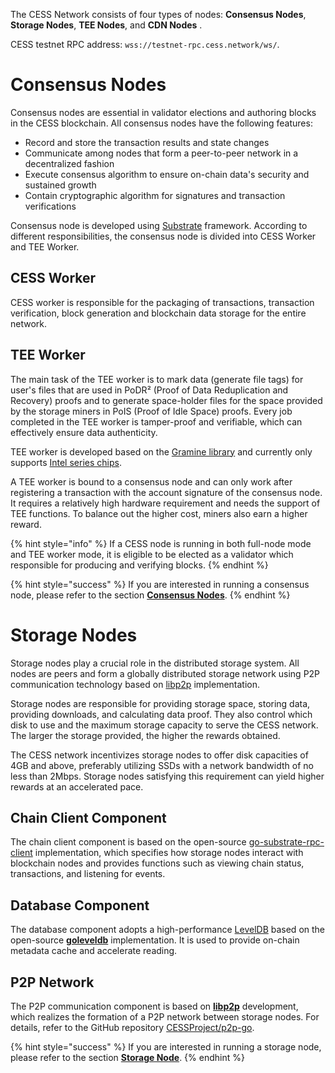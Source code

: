 The CESS Network consists of four types of nodes: **Consensus Nodes**, **Storage Nodes**, **TEE Nodes**, and **CDN Nodes** . 

CESS testnet RPC address: `wss://testnet-rpc.cess.network/ws/`.

# Consensus Nodes

Consensus nodes are essential in validator elections and authoring blocks in the CESS blockchain. All consensus nodes have the following features:

- Record and store the transaction results and state changes
- Communicate among nodes that form a peer-to-peer network in a decentralized fashion
- Execute consensus algorithm to ensure on-chain data's security and sustained growth
- Contain cryptographic algorithm for signatures and transaction verifications

Consensus node is developed using [Substrate](https://substrate.io/) framework.
According to different responsibilities, the consensus node is divided into CESS Worker and TEE Worker. 

## CESS Worker
CESS worker is responsible for the packaging of transactions, transaction verification, block generation and blockchain data storage for the entire network.

## TEE Worker

The main task of the TEE worker is to mark data (generate file tags) for user's files that are used in PoDR² (Proof of Data Reduplication and Recovery) proofs and to generate space-holder files for the space provided by the storage miners in PoIS (Proof of Idle Space) proofs. Every job completed in the TEE worker is tamper-proof and verifiable, which can effectively ensure data authenticity.

TEE worker is developed based on the [Gramine library](https://gramineproject.io/) and currently only supports [Intel series chips](https://www.intel.com/content/www/us/en/developer/articles/tool/intel-trusted-execution-technology.html).

A TEE worker is bound to a consensus node and can only work after registering a transaction with the account signature of the consensus node. It requires a relatively high hardware requirement and needs the support of TEE functions. To balance out the higher cost, miners also earn a higher reward.

{% hint style="info" %}
If a CESS node is running in both full-node mode and TEE worker mode, it is eligible to be elected as a validator which responsible for producing and verifying blocks.
{% endhint %}

{% hint style="success" %}
If you are interested in running a consensus node, please refer to the section [**Consensus Nodes**](consensus-miner/).
{% endhint %}

# Storage Nodes

Storage nodes play a crucial role in the distributed storage system. All nodes are peers and form a globally distributed storage network using P2P communication technology based on [libp2p](https://github.com/libp2p/go-libp2p) implementation.

Storage nodes are responsible for providing storage space, storing data, providing downloads, and calculating data proof. They also control which disk to use and the maximum storage capacity to serve the CESS network. The larger the storage provided, the higher the rewards obtained.

The CESS network incentivizes storage nodes to offer disk capacities of 4GB and above, preferably utilizing SSDs with a network bandwidth of no less than 2Mbps. Storage nodes satisfying this requirement can yield higher rewards at an accelerated pace.

## Chain Client Component

The chain client component is based on the open-source [go-substrate-rpc-client](https://github.com/centrifuge/go-substrate-rpc-client) implementation, which specifies how storage nodes interact with blockchain nodes and provides functions such as viewing chain status, transactions, and listening for events.

## Database Component

The database component adopts a high-performance [LevelDB](https://en.wikipedia.org/wiki/LevelDB) based on the open-source [**goleveldb**](https://github.com/syndtr/goleveldb) implementation. It is used to provide on-chain metadata cache and accelerate reading.

## P2P Network

The P2P communication component is based on [**libp2p**](https://libp2p.io/) development, which realizes the formation of a P2P network between storage nodes. For details, refer to the GitHub repository [CESSProject/p2p-go](https://github.com/CESSProject/p2p-go).

{% hint style="success" %}
If you are interested in running a storage node, please refer to the section [**Storage Node**](storage-miner/).
{% endhint %}
